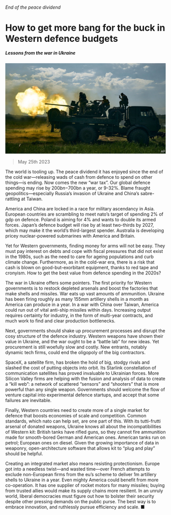 ###### End of the peace dividend

# How to get more bang for the buck in Western defence budgets 

##### Lessons from the war in Ukraine 

![image](images/20230527_LDP501.jpg) 

> May 25th 2023 


The world is tooling up. The peace dividend it has enjoyed since the end of the cold war—releasing wads of cash from defence to spend on other things—is ending. Now comes the new “war tax”. Our  global defence spending may rise by $200bn-$700bn a year, or 9-32%. Blame fraught geopolitics—especially Russia’s invasion of Ukraine and China’s sabre-rattling at Taiwan. 

America and China are locked in a race for military ascendancy in Asia. European countries are scrambling to meet nato’s target of spending 2% of gdp on defence. Poland is aiming for 4% and wants to double its armed forces. Japan’s defence budget will rise by at least two-thirds by 2027, which may make it the world’s third-largest spender. Australia is developing pricey nuclear-powered submarines with America and Britain. 

Yet for Western governments, finding money for arms will not be easy. They must pay interest on debts and cope with fiscal pressures that did not exist in the 1980s, such as the need to care for ageing populations and curb climate change. Furthermore, as in the cold-war era, there is a risk that cash is blown on good-but-exorbitant equipment, thanks to red tape and cronyism. How to get the best value from defence spending in the 2020s?

The war in Ukraine offers some pointers. The first priority for Western governments is to restock depleted arsenals and boost the factories that make shells and missiles. War eats up vast amounts of ammunition. Ukraine has been firing roughly as many 155mm artillery shells in a month as America can produce in a year. In a war with China over Taiwan, America could run out of vital anti-ship missiles within days. Increasing output requires certainty for industry, in the form of multi-year contracts, and much work to find and clear production bottlenecks.

Next, governments should shake up procurement processes and disrupt the cosy structure of the defence industry. Western weapons have shown their value in Ukraine, and the war ought to be a “battle lab” for new ideas. Yet procurement is still woefully slow and costly. New entrants, notably dynamic tech firms, could end the oligopoly of the big contractors.

SpaceX, a satellite firm, has broken the hold of big, stodgy rivals and slashed the cost of putting objects into orbit. Its Starlink constellation of communication satellites has proved invaluable to Ukrainian forces. More Silicon Valley firms are helping with the fusion and analysis of data to create a “kill web”: a network of scattered “sensors” and “shooters” that is more powerful than any single weapon. Governments should welcome the flow of venture capital into experimental defence startups, and accept that some failures are inevitable.

Finally, Western countries need to create more of a single market for defence that boosts economies of scale and competition. Common standards, which nato can help set, are one part of this. With its tutti-frutti arsenal of donated weapons, Ukraine knows all about the incompatibilities of Western kit: British tanks have rifled guns, so they cannot fire ammunition made for smooth-bored German and American ones. American tanks run on petrol; European ones on diesel. Given the growing importance of data in weaponry, open-architecture software that allows kit to “plug and play” should be helpful.

Creating an integrated market also means resisting protectionism. Europe got into a needless twist—and wasted time—over French attempts to exclude non-European firms from the eu’s scheme to deliver 1m artillery shells to Ukraine in a year. Even mighty America could benefit from more co-operation. It has one supplier of rocket motors for many missiles; buying from trusted allies would make its supply chains more resilient. In an unruly world, liberal democracies must figure out how to bolster their security despite other pressing demands on the public purse. The best way is to embrace innovation, and ruthlessly pursue efficiency and scale. ■

